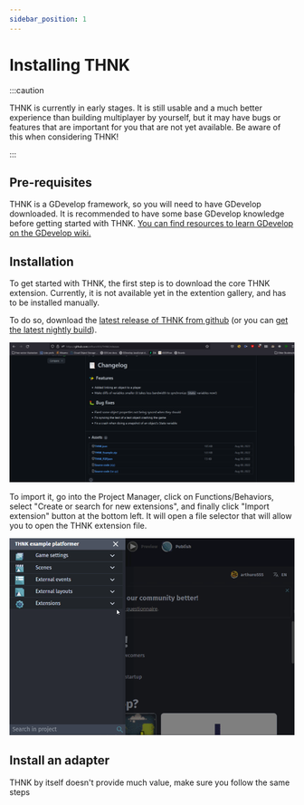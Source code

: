 ```yaml
---
sidebar_position: 1
---
```


# Installing THNK

:::caution

THNK is currently in early stages. It is still usable and a much better experience than building multiplayer by yourself, but it may have bugs or features that are important for you that are not yet available. Be aware of this when considering THNK!

:::

## Pre-requisites

THNK is a GDevelop framework, so you will need to have GDevelop downloaded. It is recommended to have some base GDevelop knowledge before getting started with THNK. [You can find resources to learn GDevelop on the GDevelop wiki.](https://wiki.gdevelop.io/gdevelop5/tutorials/basic-game-making-concepts)

## Installation

To get started with THNK, the first step is to download the core THNK extension. Currently, it is not available yet in the extention gallery, and has to be installed manually.

To do so, download the [latest release of THNK from github](https://github.com/arthuro555/THNK/releases) (or you can [get the latest nightly build](https://raw.githubusercontent.com/arthuro555/THNK/master/extensions/THNK.json)).

![GIF showing how to download THNK](./install-gifs/dl-thnk.gif)

To import it, go into the Project Manager, click on Functions/Behaviors, select "Create or search for new extensions", and finally click "Import extension" button at the bottom left. It will open a file selector that will allow you to open the THNK extension file.

![GIF showing how to install THNK](./install-gifs/install-thnk.gif)

## Install an adapter

THNK by itself doesn't provide much value, make sure you follow the same steps
